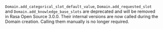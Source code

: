 `Domain.add_categorical_slot_default_value`, `Domain.add_requested_slot`
and `Domain.add_knowledge_base_slots` are deprecated and will be removed in Rasa Open
Source 3.0.0. Their internal versions are now called during the Domain creation.
Calling them manually is no longer required.
